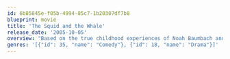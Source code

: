 ```yaml
---
id: 6b85845e-f05b-4994-85c7-1b20307df7b8
blueprint: movie
title: 'The Squid and the Whale'
release_date: '2005-10-05'
overview: "Based on the true childhood experiences of Noah Baumbach and his brother, The Squid and the Whale tells the touching story of two young boys dealing with their parents divorce in Brooklyn in the 1980's."
genres: '[{"id": 35, "name": "Comedy"}, {"id": 18, "name": "Drama"}]'
---
```

